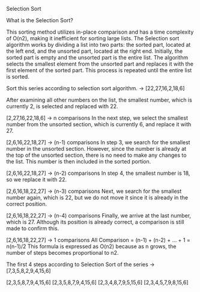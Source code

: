 Selection Sort

What is the Selection Sort?

This sorting method utilizes in-place comparison and has a time complexity of O(n2), making it inefficient for sorting large lists. 
The Selection sort algorithm works by dividing a list into two parts: the sorted part, located at the left end, and the unsorted part, located at the right end. Initially, the sorted part is empty and the unsorted part is the entire list. The algorithm selects the smallest element from the unsorted part and replaces it with the first element of the sorted part. This process is repeated until the entire list is sorted. 

Sort this series according to selection sort algorithm. -> [22,27,16,2,18,6]

After examining all other numbers on the list, the smallest number, which is currently 2, is selected and replaced with 22.

[2,27,16,22,18,6] -> n comparisons
In the next step, we select the smallest number from the unsorted section, which is currently 6, and replace it with 27.

[2,6,16,22,18,27] -> (n-1) comparisons
In step 3, we search for the smallest number in the unsorted section. However, since the number is already at the top of the unsorted section, there is no need to make any changes to the list. This number is then included in the sorted portion.

[2,6,16,22,18,27] -> (n-2) comparisons
In step 4, the smallest number is 18, so we replace it with 22.

[2,6,16,18,22,27] -> (n-3) comparisons
Next, we search for the smallest number again, which is 22, but we do not move it since it is already in the correct position.

[2,6,16,18,22,27] -> (n-4) comparisons
Finally, we arrive at the last number, which is 27. Although its position is already correct, a comparison is still made to confirm this.

[2,6,16,18,22,27] -> 1 comparisons
All Comparison = (n-1) + (n-2) + ... + 1 = n(n-1)/2 
This formula is expressed as O(n2) because as n grows, the number of steps becomes proportional to n2.

The first 4 steps according to Selection Sort of the series -> [7,3,5,8,2,9,4,15,6]

[2,3,5,8,7,9,4,15,6]
[2,3,5,8,7,9,4,15,6]
[2,3,4,8,7,9,5,15,6]
[2,3,4,5,7,9,8,15,6]
